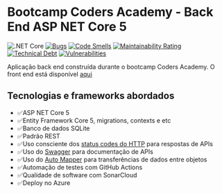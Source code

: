 # Bootcamp Coders Academy - Back End ASP NET Core 5

![.NET Core](https://github.com/wallacemariadeandrade/coders-academy-bootcamp-turma-1/workflows/.NET%20Core/badge.svg)
[![Bugs](https://sonarcloud.io/api/project_badges/measure?project=wallacemariadeandrade_coders-academy-bootcamp-turma-1&metric=bugs)](https://sonarcloud.io/dashboard?id=wallacemariadeandrade_coders-academy-bootcamp-turma-1)
[![Code Smells](https://sonarcloud.io/api/project_badges/measure?project=wallacemariadeandrade_coders-academy-bootcamp-turma-1&metric=code_smells)](https://sonarcloud.io/dashboard?id=wallacemariadeandrade_coders-academy-bootcamp-turma-1)
[![Maintainability Rating](https://sonarcloud.io/api/project_badges/measure?project=wallacemariadeandrade_coders-academy-bootcamp-turma-1&metric=sqale_rating)](https://sonarcloud.io/dashboard?id=wallacemariadeandrade_coders-academy-bootcamp-turma-1)
[![Technical Debt](https://sonarcloud.io/api/project_badges/measure?project=wallacemariadeandrade_coders-academy-bootcamp-turma-1&metric=sqale_index)](https://sonarcloud.io/dashboard?id=wallacemariadeandrade_coders-academy-bootcamp-turma-1)
[![Vulnerabilities](https://sonarcloud.io/api/project_badges/measure?project=wallacemariadeandrade_coders-academy-bootcamp-turma-1&metric=vulnerabilities)](https://sonarcloud.io/dashboard?id=wallacemariadeandrade_coders-academy-bootcamp-turma-1)

Aplicação back end construída durante o bootcamp Coders Academy. O front end está disponível [aqui](https://github.com/wallacemariadeandrade/template-coders-academy-bootcamp-turma-1)

## Tecnologias e frameworks abordados

- :white_check_mark:ASP NET Core 5
- :white_check_mark:Entity Framework Core 5, migrations, contexts e etc
- :white_check_mark:Banco de dados SQLite
- :white_check_mark:Padrão REST
- :white_check_mark:Uso consciente dos [status codes do HTTP](https://www.restapitutorial.com/httpstatuscodes.html) para respostas de APIs
- :white_check_mark:Uso do [Swagger](https://swagger.io/) para documentação de APIs
- :white_check_mark:Uso do [Auto Mapper](https://automapper.org/) para transferências de dados entre objetos
- :white_check_mark:Automação de testes com GitHub Actions
- :white_check_mark:Qualidade de software com SonarCloud
- :white_check_mark:Deploy no Azure
